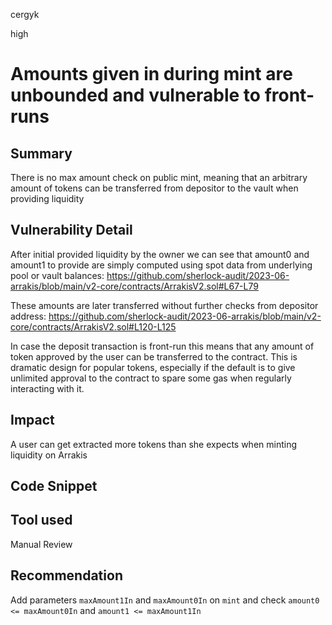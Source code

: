 cergyk

high

# Amounts given in during mint are unbounded and vulnerable to front-runs

## Summary
There is no max amount check on public mint, meaning that an arbitrary amount of tokens can be transferred from depositor to the vault when providing liquidity

## Vulnerability Detail
After initial provided liquidity by the owner we can see that amount0 and amount1 to provide are simply computed using spot data from underlying pool or vault balances:
https://github.com/sherlock-audit/2023-06-arrakis/blob/main/v2-core/contracts/ArrakisV2.sol#L67-L79

These amounts are later transferred without further checks from depositor address:
https://github.com/sherlock-audit/2023-06-arrakis/blob/main/v2-core/contracts/ArrakisV2.sol#L120-L125

In case the deposit transaction is front-run this means that any amount of token approved by the user can be transferred to the contract.
This is dramatic design for popular tokens, especially if the default is to give unlimited approval to the contract to spare some gas when regularly interacting with it.

## Impact
A user can get extracted more tokens than she expects when minting liquidity on Arrakis

## Code Snippet

## Tool used

Manual Review

## Recommendation
Add parameters `maxAmount1In` and `maxAmount0In` on `mint` and check `amount0 <= maxAmount0In` and `amount1 <= maxAmount1In`